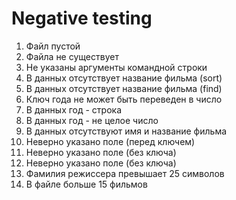 # Negative testing

1. Файл пустой
2. Файла не существует
3. Не указаны аргументы командной строки
4. В данных отсутствует название фильма (sort)
5. В данных отсутствует название фильма (find)
6. Ключ года не может быть переведен в число
7. В данных год - строка
8. В данных год - не целое число
9. В данных отсутствуют имя и название фильма
10. Неверно указано поле (перед ключем)
11. Неверно указано поле (без ключа)
12. Неверно указано поле (без ключа)
13. Фамилия режиссера превышает 25 символов
14. В файле больше 15 фильмов
